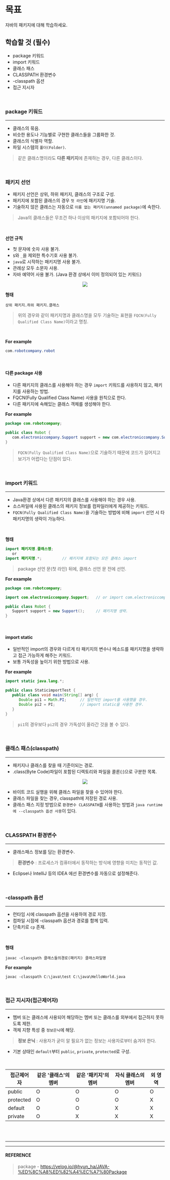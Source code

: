 # 목표
자바의 패키지에 대해 학습하세요.
<br>

## 학습할 것 (필수)
- package 키워드
- import 키워드
- 클래스 패스
- CLASSPATH 환경변수
- -classpath 옵션
- 접근 지시자
<br>


### package 키워드
---
   - 클래스의 묶음.
   - 비슷한 용도나 기능별로 구현한 클래스들을 그룹화한 것.
   - 클래스의 식별자 역할.
   - 파일 시스템의 `폴더(Folder)`.
> 같은 클래스명이라도 **다른 패키지**에 존재하는 경우, 다른 클래스이다.
<br>

   ### 패키지 선언
   - 패키지 선언은 상위, 하위 패키지, 클래스의 구조로 구성.
   - 패키지에 포함된 클래스의 경우 `첫 라인`에 패키지명 기술.
   - 기술하지 않은 클래스는 자동으로 `이름 없는 패키지(unnamed package)`에 속한다.
> Java의 클래스들은 무조건 하나 이상의 패키지에 포함되어야 한다.
<br>

   **선언 규칙**
   - 첫 문자에 숫자 사용 불가.
   - `$`와 `_`을 제외한 특수기호 사용 불가.
   - `java`로 시작하는 패키지명 사용 불가.
   - 관례상 모두 소문자 사용.
   - 자바 예약어 사용 불가. (Java 환경 상에서 이미 정의되어 있는 키워드)
<p align="center"><img src="https://github.com/SeungTaeGit/Language/assets/129585999/05260a85-be07-4794-b129-b71c2ed11287"></p>

   **형태**
   ```
   상위 패키지.하위 패키지.클래스
   ```
   > 위의 경우와 같이 패키지명과 클래스명을 모두 기술하는 표현을 `FQCN(Fully Qualified Class Name)`이라고 명칭.
<br>

   **For example**
   ```java
   com.robotcompany.robot
   ```
<br>

   #### 다른 package 사용
   - 다른 패키지의 클래스를 사용해야 하는 경우 `import` 키워드를 사용하지 않고, 패키지를 사용하는 방법.
   - FQCN(Fully Qualified Class Name) 사용을 원칙으로 한다.
   - 다른 패키지에 속해있는 클래스 객체를 생성해야 한다.

   **For example**
   ```java
   package com.robotcompany;

   public class Robot {
      com.electroniccompany.Support support = new com.electroniccompany.Support();
   }
   ```
   > `FQCN(Fully Qualified Class Name)`으로 기술하기 때문에 코드가 길어지고 보기가 어렵다는 단점이 있다.
<br>


### import 키워드
---
   - Java환경 상에서 다른 패키지의 클래스를 사용해야 하는 경우 사용.
   - 소스파일에 사용된 클래스의 패키지 정보를 컴파일러에게 제공하는 키워드.
   - `FQCN(Fully Qualified Class Name)`을 기술하는 방법에 비해 `import` 선언 시 타 패키지명의 생략이 가능하다.
<br>

   **형태**
   ```java
   import 패키지명.클래스명;
      or
   import 패키지명.*;         // 패키지에 포함되는 모든 클래스 import
   ```
   > package 선언 문(첫 라인) 뒤에, 클래스 선언 문 전에 선언.

   **For example**
   ```java
   package com.robotcompany;

   import com.electroniccompany.Support;   // or import com.electroniccompany.*;

   public class Robot {
      Support support = new Support();     // 패키지명 생략.
   }
   ```
<br>

   #### import static
   - 일반적인 import의 경우와 다르게 타 패키지의 변수나 메소드를 패키지명을 생략하고 접근 가능하게 해주는 키워드.
   - 보통 가독성을 높이기 위한 방법으로 사용.

   **For example**
   ```java
   import static java.lang.*;

   public class StaticimportTest {
      public class void main(String[] arg) {
         Double pi1 = Math.PI;      // 일반적인 import를 사용했을 경우.   
         Double pi2 = PI;           // import static을 사용한 경우.
      }
   }
   ```
   > `pi1`의 경우보다 `pi2`의 경우 가독성이 올라간 것을 볼 수 있다.
<br>


### 클래스 패스(classpath)
---
   - 패키지나 클래스를 찾을 때 기준이되는 경로.
   - .class(Byte Code)파일이 포함된 디렉토리와 파일을 콜론(:)으로 구분한 목록.

<p align="center"><img src="https://github.com/SeungTaeGit/Language/assets/129585999/89e8109d-17d3-421f-b3bb-882a245ef1b1"></p>

   - 바이트 코드 실행을 위해 클래스 파일을 찾을 수 있어야 한다.
   - 클래스 파일을 찾는 경우, classpath에 저장된 경로 사용.
   - 클래스 패스 지정 방법으로 `환경변수 CLASSPATH`를 사용하는 방법과 `java runtime에 --classpath 옵션 사용`이 있다. 
<br>


### CLASSPATH 환경변수
---
   - 클래스패스 정보를 담는 환경변수.
   > **환경변수** : 프로세스가 컴퓨터에서 동작하는 방식에 영향을 미치는 동적인 값.
   - Eclipse나 IntelliJ 등의 IDEA 에선 환경변수를 자동으로 설정해준다.
<br>


### -classpath 옵션
---
   - 런타임 시에 classpath 옵션을 사용하여 경로 지정.
   - 컴파일 시점에 -classpath 옵션과 경로를 함께 입력.
   - 단축키로 `cp` 존재.
<br>

   **형태**
   ```
   javac -classpath 클래스들의경로(패키지) 클래스파일명
   ```

   **For example**
   ```
   javac -classpath C:\java\test C:\java\HelloWorld.java
   ```
<br>


### 접근 지시자(접근제어자)
---
   - 멤버 또는 클래스에 사용되어 해당하는 멤버 또는 클래스를 외부에서 접근하지 못하도록 제한.
   - 객체 지향 특성 중 `정보은닉`에 해당.
  > **정보 은닉** : 사용자가 굳이 알 필요가 없는 정보는 사용자로부터 숨겨야 한다.
   - 기본 상태인 `default`부터 `public`, `private`, `protected`로 구성.
<br>

<table align="center">
<thead>
  <tr>
    <th>접근제어자</th>
    <th>같은 '클래스'의 멤버</th>
    <th>같은 '패키지'의 멤버</th>
    <th>자식 클래스의 멤버</th>
    <th>외 영역</th>
  </tr>
</thead>
<tbody>
  <tr>
    <td>public</td>
    <td>O</td>
    <td>O</td>
    <td>O</td>
    <td>O</td>
  </tr>
  <tr>
    <td>protected</td>
    <td>O</td>
    <td>O</td>
    <td>O</td>
    <td>X</td>
  </tr>
  <tr>
    <td>default</td>
    <td>O</td>
    <td>O</td>
    <td>X</td>
    <td>X</td>
  </tr>
  <tr>
    <td>private</td>
    <td>O</td>
    <td>X</td>
    <td>X</td>
    <td>X</td>
  </tr>
</tbody>
</table>
<br>
<br>


___
___
#### REFERENCE
> package - https://velog.io/@hyun_ha/JAVA-%ED%8C%A8%ED%82%A4%EC%A7%80Package <br>
